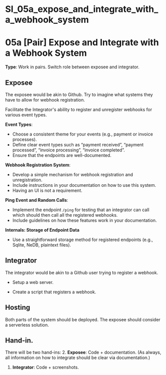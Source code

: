 # SI_05a_expose_and_integrate_with_a_webhook_system

# 05a [Pair] Expose and Integrate with a Webhook System

**Type**: Work in pairs. Switch role between exposee and integrator. 

## Exposee 

The exposee would be akin to Github. Try to imagine what systems they have to allow for webhook registration.

Facilitate the Integrator's ability to register and unregister webhooks for various event types.

**Event Types**: 
- Choose a consistent theme for your events (e.g., payment or invoice processes).
- Define clear event types such as “payment received”, “payment processed”, “invoice processing”, “invoice completed”.
- Ensure that the endpoints are well-documented.

**Webhook Registration System**:
- Develop a simple mechanism for webhook registration and unregistration. 
- Include instructions in your documentation on how to use this system.
- Having an UI is not a requirement. 

**Ping Event and Random Calls**:
- Implement the endpoint `/ping` for testing that an integrator can call which should then call all the registered webhooks. 
- Include guidelines on how these features work in your documentation.

**Internals: Storage of Endpoint Data**
- Use a straightforward storage method for registered endpoints (e.g., Sqlite, NeDB, plaintext files).

## Integrator

The integrator would be akin to a Github user trying to register a webhook. 

- Setup a web server. 

- Create a script that registers a webhook.  

## Hosting

Both parts of the system should be deployed. The exposee should consider a serverless solution. 


## Hand-in.

There will be two hand-ins:
2. **Exposee**: Code + documentation. (As always, all information on how to integrate should be clear via documentation.)
1. **Integrator**: Code + screenshots. 

